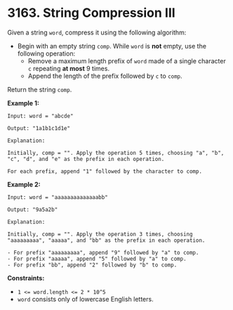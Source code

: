 # 3163. String Compression III

Given a string `word`, compress it using the following algorithm:

- Begin with an empty string `comp`. While `word` is **not** empty, use the following operation:
  - Remove a maximum length prefix of `word` made of a single character `c` repeating **at most** 9 times.
  - Append the length of the prefix followed by `c` to `comp`.

Return the string `comp`.

**Example 1:**
```text
Input: word = "abcde"

Output: "1a1b1c1d1e"

Explanation:

Initially, comp = "". Apply the operation 5 times, choosing "a", "b", "c", "d", and "e" as the prefix in each operation.

For each prefix, append "1" followed by the character to comp.
```

**Example 2:**
```text
Input: word = "aaaaaaaaaaaaaabb"

Output: "9a5a2b"

Explanation:

Initially, comp = "". Apply the operation 3 times, choosing "aaaaaaaaa", "aaaaa", and "bb" as the prefix in each operation.

- For prefix "aaaaaaaaa", append "9" followed by "a" to comp.
- For prefix "aaaaa", append "5" followed by "a" to comp.
- For prefix "bb", append "2" followed by "b" to comp.
```

**Constraints:**

- `1 <= word.length <= 2 * 10^5`
- `word` consists only of lowercase English letters.
